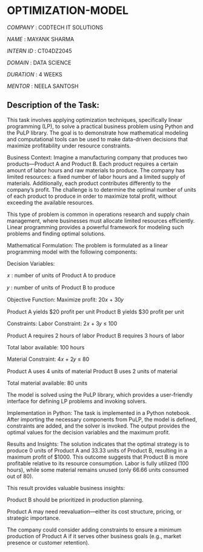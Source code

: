 # OPTIMIZATION-MODEL

*COMPANY* : CODTECH IT SOLUTIONS

*NAME* : MAYANK SHARMA

*INTERN ID* : CT04DZ2045

*DOMAIN* : DATA SCIENCE

*DURATION* : 4 WEEKS

*MENTOR* : NEELA SANTOSH

## Description of the Task:

This task involves applying optimization techniques, specifically linear programming (LP), to solve a practical business problem using Python and the PuLP library. The goal is to demonstrate how mathematical modeling and computational tools can be used to make data-driven decisions that maximize profitability under resource constraints.

Business Context:
Imagine a manufacturing company that produces two products—Product A and Product B. Each product requires a certain amount of labor hours and raw materials to produce. The company has limited resources: a fixed number of labor hours and a limited supply of materials. Additionally, each product contributes differently to the company’s profit. The challenge is to determine the optimal number of units of each product to produce in order to maximize total profit, without exceeding the available resources.

This type of problem is common in operations research and supply chain management, where businesses must allocate limited resources efficiently. Linear programming provides a powerful framework for modeling such problems and finding optimal solutions.

Mathematical Formulation:
The problem is formulated as a linear programming model with the following components:

Decision Variables:

𝑥 : number of units of Product A to produce

𝑦 : number of units of Product B to produce

Objective Function:
Maximize profit: 20𝑥 + 30𝑦

Product A yields $20 profit per unit
Product B yields $30 profit per unit

Constraints:
Labor Constraint: 2𝑥 + 3𝑦 ≤ 100

Product A requires 2 hours of labor
Product B requires 3 hours of labor

Total labor available: 100 hours

Material Constraint: 4𝑥 + 2𝑦 ≤ 80

Product A uses 4 units of material
Product B uses 2 units of material

Total material available: 80 units

The model is solved using the PuLP library, which provides a user-friendly interface for defining LP problems and invoking solvers.

Implementation in Python:
The task is implemented in a Python notebook. After importing the necessary components from PuLP, the model is defined, constraints are added, and the solver is invoked. The output provides the optimal values for the decision variables and the maximum profit.

Results and Insights:
The solution indicates that the optimal strategy is to produce 0 units of Product A and 33.33 units of Product B, resulting in a maximum profit of $1000. This outcome suggests that Product B is more profitable relative to its resource consumption. Labor is fully utilized (100 hours), while some material remains unused (only 66.66 units consumed out of 80).

This result provides valuable business insights:

Product B should be prioritized in production planning.

Product A may need reevaluation—either its cost structure, pricing, or strategic importance.



The company could consider adding constraints to ensure a minimum production of Product A if it serves other business goals (e.g., market presence or customer retention).
